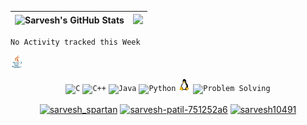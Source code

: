 <img src="https://github-readme-stats.vercel.app/api?username=sarvesh10491&show_icons=true&hide_border=true&count_private=true&theme=dark&icon_color=fad000" alt="Sarvesh's GitHub Stats">|<img src="https://media1.giphy.com/media/13HgwGsXF0aiGY/giphy.gif" />
|--|--|

<!--START_SECTION:waka-->
```text
No Activity tracked this Week
```
<!--END_SECTION:waka-->


<code><img height="20" src="https://raw.githubusercontent.com/github/explore/80688e429a7d4ef2fca1e82350fe8e3517d3494d/topics/java/java.png"></code>
<p align="center">
  <code><img title="C" height="25" src="https://github.com/zumrudu-anka/zumrudu-anka/blob/master/images/c.svg"></code>
  <code><img title="C++" height="25" src="https://github.com/zumrudu-anka/zumrudu-anka/blob/master/images/cpp.svg"></code>
  <code><img title="Java" height="25" src="https://github.com/zumrudu-anka/zumrudu-anka/blob/master/images/java.svg"></code>
  <code><img title="Python" height="25" src="https://github.com/zumrudu-anka/zumrudu-anka/blob/master/images/python.svg"></code>
  <code><img height="20" src="https://raw.githubusercontent.com/github/explore/80688e429a7d4ef2fca1e82350fe8e3517d3494d/topics/linux/linux.png"></code>
  <code><img title="Problem Solving" height="25" src="https://github.com/zumrudu-anka/zumrudu-anka/blob/master/images/problemSolving.png"></code>
</p>

<p align="center">
<a href="https://twitter.com/sarvesh_spartan" target="_blank"><img align="center" src="https://cdn.jsdelivr.net/npm/simple-icons@3.0.1/icons/twitter.svg" alt="sarvesh_spartan" height="20" width="20" /></a>
<a href="https://linkedin.com/in/sarvesh-patil-751252a6" target="_blank"><img align="center" src="https://cdn.jsdelivr.net/npm/simple-icons@3.0.1/icons/linkedin.svg" alt="sarvesh-patil-751252a6" height="20" width="20" /></a>
<a href="https://instagram.com/sarvesh10491" target="_blank"><img align="center" src="https://cdn.jsdelivr.net/npm/simple-icons@3.0.1/icons/instagram.svg" alt="sarvesh10491" height="20" width="20" /></a>
</p>
